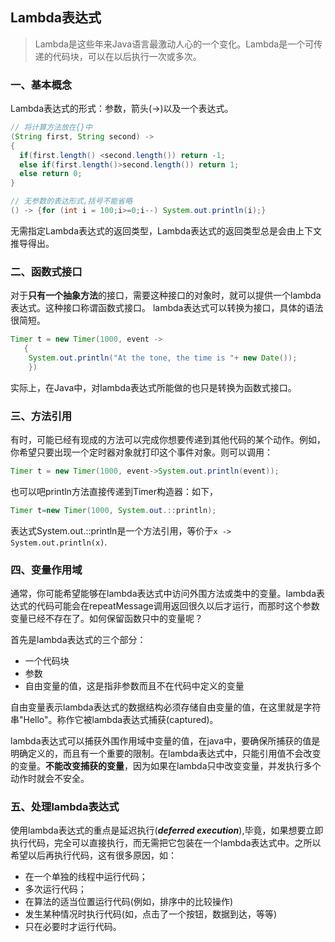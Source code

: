 ## Lambda表达式

>Lambda是这些年来Java语言最激动人心的一个变化。Lambda是一个可传递的代码块，可以在以后执行一次或多次。

### 一、基本概念

Lambda表达式的形式：参数，箭头(->)以及一个表达式。

```java
// 将计算方法放在{}中
(String first, String second) ->
{
  if(first.length() <second.length()) return -1;
  else if(first.length()>second.length()) return 1;
  else return 0;
}

// 无参数的表达形式,括号不能省略
() -> {for (int i = 100;i>=0;i--) System.out.println(i);}
```

无需指定Lambda表达式的返回类型，Lambda表达式的返回类型总是会由上下文推导得出。

### 二、函数式接口

对于**只有一个抽象方法**的接口，需要这种接口的对象时，就可以提供一个lambda表达式。这种接口称谓函数式接口。
lambda表达式可以转换为接口，具体的语法很简短。

```java
Timer t = new Timer(1000, event ->
   {
    System.out.println("At the tone, the time is "+ new Date());
    })
```

实际上，在Java中，对lambda表达式所能做的也只是转换为函数式接口。

### 三、方法引用

有时，可能已经有现成的方法可以完成你想要传递到其他代码的某个动作。例如，你希望只要出现一个定时器对象就打印这个事件对象。则可以调用：

```java
Timer t = new Timer(1000, event->System.out.println(event));
```

也可以吧println方法直接传递到Timer构造器：如下，

```java
Timer t=new Timer(1000, System.out.::println);
```

表达式System.out.::println是一个方法引用，等价于`x -> System.out.println(x)`.

### 四、变量作用域

通常，你可能希望能够在lambda表达式中访问外围方法或类中的变量。lambda表达式的代码可能会在repeatMessage调用返回很久以后才运行，而那时这个参数变量已经不存在了。如何保留函数只中的变量呢？

首先是lambda表达式的三个部分：

- 一个代码块
- 参数
- 自由变量的值，这是指非参数而且不在代码中定义的变量

自由变量表示lambda表达式的数据结构必须存储自由变量的值，在这里就是字符串"Hello"。称作它被lambda表达式捕获(captured)。

lambda表达式可以捕获外围作用域中变量的值，在java中，要确保所捕获的值是明确定义的，而且有一个重要的限制。在lambda表达式中，只能引用值不会改变的变量。**不能改变捕获的变量**，因为如果在lambda只中改变变量，并发执行多个动作时就会不安全。

### 五、处理lambda表达式

使用lambda表达式的重点是延迟执行(***deferred execution***),毕竟，如果想要立即执行代码，完全可以直接执行，而无需把它包装在一个lambda表达式中。之所以希望以后再执行代码，这有很多原因，如：

- 在一个单独的线程中运行代码；
- 多次运行代码；
- 在算法的适当位置运行代码(例如，排序中的比较操作)
- 发生某种情况时执行代码(如，点击了一个按钮，数据到达，等等)
- 只在必要时才运行代码。

